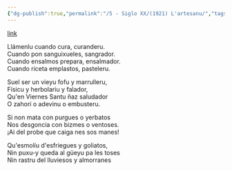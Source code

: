 ```yaml
---
{"dg-publish":true,"permalink":"/5 - Siglo XX/(1921) L'artesanu/","tags":["#Siglo_20","a1921","central","Francisco_González_Prieto","escrito","Gijón","poema"]}
---
```


[link](https://www.xuliocs.com/oficiosarts.htm)

Llámenlu cuando cura, curanderu.  
Cuando pon sanguixueles, sangrador.  
Cuando ensalmos prepara, ensalmador.  
Cuando riceta emplastos, pasteleru.

Suel ser un vieyu fofu y marrulleru,  
Físicu y herbolariu y falador,  
Qu'en Viernes Santu ñaz saludador  
O zahorí o adevinu o embusteru.

Si non mata con purgues o yerbatos  
Nos desgoncia con bizmes o ventoses.  
¡Ai del probe que caiga nes sos manes!

Qu'esmolíu d'esfriegues y goliatos,  
Nin puxu-y queda al güeyu pa les toses  
Nin rastru del lluviesos y almorranes